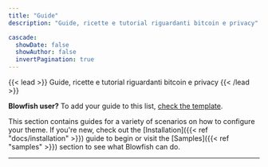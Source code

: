 ```yaml
---
title: "Guide"
description: "Guide, ricette e tutorial riguardanti bitcoin e privacy"

cascade:
  showDate: false
  showAuthor: false
  invertPagination: true
---
```


{{< lead >}}
Guide, ricette e tutorial riguardanti bitcoin e privacy
{{< /lead >}}

**Blowfish user?** To add your guide to this list, [check the template](/guides/template/).

This section contains guides for a variety of scenarios on how to configure your theme. If you're new, check out the [Installation]({{< ref "docs/installation" >}}) guide to begin or visit the [Samples]({{< ref "samples" >}}) section to see what Blowfish can do.

---

